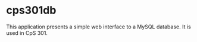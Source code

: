 # cps301db

This application presents a simple web interface to a MySQL database. It is used in
CpS 301.

